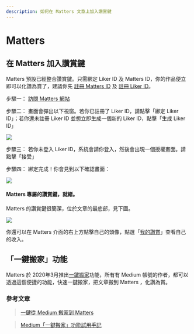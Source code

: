 ```yaml
---
description: 如何在 Matters 文章上加入讚賞鍵
---
```


# Matters

## 在 Matters 加入讚賞鍵

Matters 預設已經整合讚賞鍵。只需綁定 Liker ID 及 Matters ID，你的作品便立即可以化讚為賞了，建議你先 [註冊 Matters ID](https://matters.news/) 及 [註冊 Liker ID](https://docs.like.co/v/zh/user-guide/liker-id/how-to-register-a-liker-id)。

步驟一： [訪問 Matters 網站](https://matters.news/)

步驟二： 畫面會彈出以下視窗。若你已註冊了 Liker ID，請點擊「綁定 Liker ID」；若你還未註冊 Liker ID 並想立即生成一個新的 Liker ID，點擊「生成 Liker ID」

![](https://downloads.intercomcdn.com/i/o/155791214/db9e93b6c015c30f244138b9/image.png)

步驟三： 若你未登入 Liker ID，系統會請你登入，然後會出現一個授權畫面。請點擊「接受」

步驟四： 綁定完成！你會見到以下確認畫面：

![](https://downloads.intercomcdn.com/i/o/155791736/78e35390d82b3696e8d01ca6/image.png)

#### Matters 專屬的讚賞鍵，就緒。

Matters 的讚賞鍵很簡潔，位於文章的最底部，見下圖。

![](https://downloads.intercomcdn.com/i/o/155792365/aac3d91b40af657a1e732cfd/image.png)

你還可以在 Matters 介面的右上方點擊自己的頭像，點選「[我的讚賞](https://matters.news/me/appreciations/received)」查看自己的收入。

## 「一鍵搬家」功能

Matters 於 2020年3月推出[一鍵搬家](https://matters.news/migration)功能，所有有 Medium 帳號的作者，都可以透過這個便捷的功能，快速一鍵搬家，把文章搬到 Matters ，化讚為賞。

### 參考文章

> [一鍵從 Medium 搬家到 Matters](https://matters.news/@mingnhsu/%E4%B8%80%E9%8D%B5%E5%BE%9E-medium-%E6%90%AC%E5%AE%B6%E5%88%B0-matters-bafyreiggcgm7kn2el26rxsydny6obyklqlfo6rd3dphkc27olio4eqiyxi)

> [Medium「一鍵搬家」功能試用手記](https://matters.news/@fkh01/medium-%E4%B8%80%E9%8D%B5%E6%90%AC%E5%AE%B6-%E5%8A%9F%E8%83%BD%E8%A9%A6%E7%94%A8%E6%89%8B%E8%A8%98-bafyreigbozowkdvkn7hujosrwsgonjdyzhtohiunlkhsakmgxk2gr3og3a)

